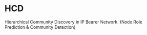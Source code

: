 # HCD
Hierarchical Community Discovery in IP Bearer Network. (Node Role Prediction &amp; Community Detection)
